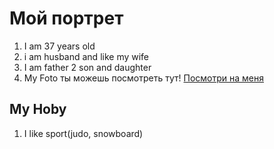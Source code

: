 # Мой портрет
1. I am 37 years old
2. i am husband and like my wife
3. I am father 2 son and daughter
4. My Foto ты можешь посмотреть тут! [Посмотри на меня](MyFoto.png)

## My Hoby
1. I like sport(judo, snowboard)